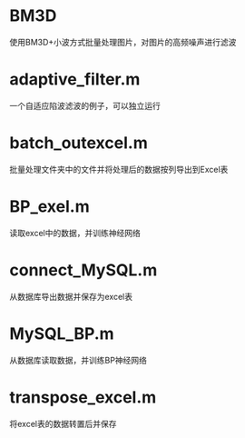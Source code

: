 # BM3D
使用BM3D+小波方式批量处理图片，对图片的高频噪声进行滤波

# adaptive_filter.m
一个自适应陷波滤波的例子，可以独立运行

# batch_outexcel.m
批量处理文件夹中的文件并将处理后的数据按列导出到Excel表

# BP_exel.m
读取excel中的数据，并训练神经网络

# connect_MySQL.m
从数据库导出数据并保存为excel表

# MySQL_BP.m
从数据库读取数据，并训练BP神经网络

# transpose_excel.m
将excel表的数据转置后并保存
